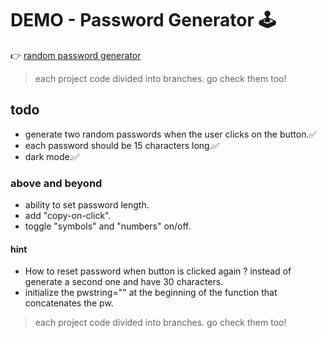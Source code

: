 # DEMO - Password Generator 🕹️

👉 [random password generator](https://password-generator-amrhnshh.netlify.app/)

> each project code divided into branches. go check them too!

## todo

- generate two random passwords when the user clicks on the button.✅
- each password should be 15 characters long.✅
- dark mode.✅

### above and beyond

- ability to set password length.
- add "copy-on-click".
- toggle "symbols" and "numbers" on/off.

#### hint

- How to reset password when button is clicked again ? instead of generate a second one and have 30 characters.
- initialize the pwstring="" at the beginning of the function that concatenates the pw.

> each project code divided into branches. go check them too!
